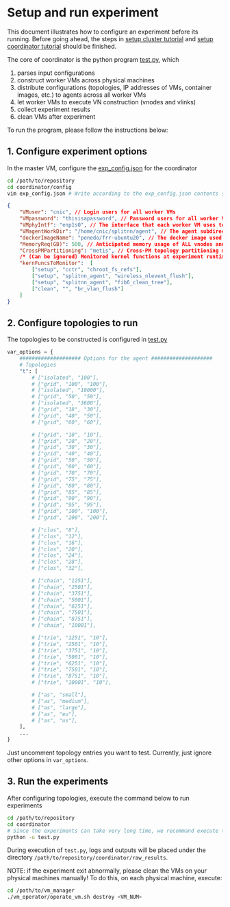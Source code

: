 # Setup and run experiment

This document illustrates how to configure an experiment before its running. Before going ahead, the steps in [setup cluster tutorial](./setup_cluster.md) and [setup coordinator tutorial](./setup_coordinator.md) should be finished.

The core of coordinator is the python program [test.py](../coordinator/test.py), which
1. parses input configurations
2. construct worker VMs across physical machines
3. distribute configurations (topologies, IP addresses of VMs, container images, etc.) to agents across all worker VMs
4. let worker VMs to execute VN construction (vnodes and vlinks)
5. collect experiment results
6. clean VMs after experiment

To run the program, please follow the instructions below:

## 1. Configure experiment options
In the master VM, configure the [exp_config.json](../coordinator/config/exp_config.json) for the coordinator

```bash
cd /path/to/repository
cd coordinator/config
vim exp_config.json # Write according to the exp_config.json contents shown below
```

```json
{
    "VMuser": "cnic", // Login users for all worker VMs
    "VMpassword": "thisisapassword", // Password users for all worker VMs
    "VMphyIntf": "enp1s0", // The interface that each worker VM uses to connect to other VMs
    "VMagentWorkDir": "/home/cnic/splitnn/agent", // The agent subdirectory path in repository within each worker VM
    "dockerImageName": "ponedo/frr-ubuntu20", // The docker image used for virtual node construction
    "MemoryReq(GB)": 500, // Anticipated memory usage of ALL vnodes and vlinks across all VMs
    "CrossPMPartitioning": "metis", // Cross-PM topology partitioning method (allowed: naive, metis, tbs)
    /* (Can be ignored) Monitored kernel functions at experiment runtime */
    "kernFuncsToMonitor":  [
        ["setup", "cctr", "chroot_fs_refs"],
        ["setup", "splitnn_agent", "wireless_nlevent_flush"],
        ["setup", "splitnn_agent", "fib6_clean_tree"],
        ["clean", "", "br_vlan_flush"]
    ]
}
```

## 2. Configure topologies to run

The topologies to be constructed is configured in [test.py](../coordinator/test.py)

```python
var_options = {
    #################### Options for the agent ####################
    # Topologies
    "t": [
        # ["isolated", "100"],
        # ["grid", "100", "100"],
        # ["isolated", "10000"],
        # ["grid", "50", "50"],
        # ["isolated", "3600"],
        # ["grid", "18", "30"],
        # ["grid", "40", "50"],
        # ["grid", "60", "60"],

        # ["grid", "10", "10"],
        # ["grid", "20", "20"],
        # ["grid", "30", "30"],
        # ["grid", "40", "40"],
        # ["grid", "50", "50"],
        # ["grid", "60", "60"],
        # ["grid", "70", "70"],
        # ["grid", "75", "75"],
        # ["grid", "80", "80"],
        # ["grid", "85", "85"],
        # ["grid", "90", "90"],
        # ["grid", "95", "95"],
        # ["grid", "100", "100"],
        # ["grid", "200", "200"],

        # ["clos", "8"],
        # ["clos", "12"],
        # ["clos", "16"],
        # ["clos", "20"],
        # ["clos", "24"],
        # ["clos", "28"],
        # ["clos", "32"],

        # ["chain", "1251"],
        # ["chain", "2501"],
        # ["chain", "3751"],
        # ["chain", "5001"],
        # ["chain", "6251"],
        # ["chain", "7501"],
        # ["chain", "8751"],
        # ["chain", "10001"],

        # ["trie", "1251", "10"],
        # ["trie", "2501", "10"],
        # ["trie", "3751", "10"],
        # ["trie", "5001", "10"],
        # ["trie", "6251", "10"],
        # ["trie", "7501", "10"],
        # ["trie", "8751", "10"],
        # ["trie", "10001", "10"],

        # ["as", "small"],
        # ["as", "medium"],
        # ["as", "large"],
        # ["as", "eu"],
        # ["as", "us"],
    ],
    ...
}
```

Just uncomment topology entries you want to test. Currently, just ignore other options in `var_options`.

## 3. Run the experiments

After configuring topologies, execute the command below to run experiments
```bash
cd /path/to/repository
cd coordinator
# Since the experiments can take very long time, we recommand execute the command below with a "screen" or "tmux" envrionment
python -u test.py
```

During execution of `test.py`, logs and outputs will be placed under the directory `/path/to/repository/coordinator/raw_results`.

NOTE: if the experiment exit abnormally, please clean the VMs on your physical machines manually! To do this, on each physical machine, execute:
```bash
cd /path/to/vm_manager
./vm_operator/operate_vm.sh destroy <VM_NUM>
```
